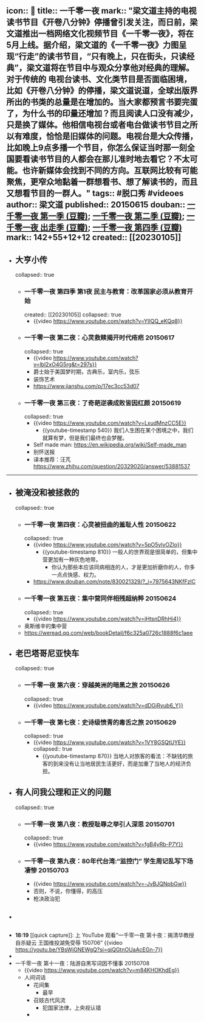 icon:: 🎥
title:: 一千零一夜
mark:: "梁文道主持的电视读书节目《开卷八分钟》停播曾引发关注，而日前，梁文道推出一档网络文化视频节目《一千零一夜》，将在5月上线。据介绍，梁文道的《一千零一夜》力图呈现“行走”的读书节目，“只有晚上，只在街头，只读经典”，梁文道将在节目中与观众分享他对经典的理解。对于传统的 电视台读书、文化类节目是否面临困境，比如《开卷八分钟》的停播，梁文道说道，全球出版界所出的书类的总量是在增加的。当大家都预言书要完蛋了，为什么书的印量还增加？而且阅读人口没有减少，只是换了媒体。他相信电视台或者电台做读书节目之所以有难度，恰恰是旧媒体的问题。电视台是大众传播，比如晚上9点多播一个节目，你怎么保证当时那一刻全国要看读书节目的人都会在那儿准时地去看它？不太可能。也许新媒体会找到不同的方向。互联网比较有可能聚焦，更窄众地黏着一群想看书、想了解读书的，而且又想看节目的一群人。"
tags:: #脱口秀 #videoes
author:: 梁文道
published:: 20150615
douban:: [一千零一夜 第一季 (豆瓣)](https://movie.douban.com/subject/26314530/); [一千零一夜 第二季 (豆瓣)](https://movie.douban.com/subject/26936441/); [一千零一夜 出走季 (豆瓣)](https://movie.douban.com/subject/27612590/); [一千零一夜 第四季 (豆瓣)](https://movie.douban.com/subject/33395140/)
mark:: 142+55+12+12
created:: [[20230105]]
-
- ## 大亨小传
  collapsed:: true
  - ### 一千零一夜 第四季 第1夜 民主与教育：改革国家必须从教育开始
    created:: [[20230105]]
    collapsed:: true
    - {{video https://www.youtube.com/watch?v=YIIQQ_eKQq8}}
  - ### 一千零一夜 第二夜：心灵救赎揭开时代疮疤 20150617
    collapsed:: true
    - {{video https://www.youtube.com/watch?v=lbl2xO4G5rg&t=297s}}
    - 爵士始于美国梦时期，古典乐，室内乐，弦乐
    - 装饰艺术
    - https://www.jianshu.com/p/17ec3cc53d07
  - ### 一千零一夜 第三夜：了奇葩逆袭成败皆因红颜 20150619
    collapsed:: true
    - {{video https://www.youtube.com/watch?v=LxudMnzCC5E}}
      - {{youtube-timestamp 540}} 我们人生困在某个困境之中，我们就算有梦，但是我们最终也会梦醒。
    - Self made man: https://en.wikipedia.org/wiki/Self-made_man
    - 别怀送报
    - 译本推荐：汪芃 https://www.zhihu.com/question/20329020/answer/53881537
- ---
- ## 被淹没和被拯救的
  collapsed:: true
  - ### 一千零一夜 第四夜：心灵被扭曲的羞耻人性 20150622
    collapsed:: true
    - {{video https://www.youtube.com/watch?v=5pO5ylvOZlo}}
      - {{youtube-timestamp 810}} 一般人的世界观是很简单的，但集中营更加有一种灰色地带。
        - 你认为那些本应该同病相连的人，才是更加折磨你的人，你多一点点快感、权力。
    - https://www.douban.com/note/830021329/?_i=7975643NKfFzIC
  - ### 一千零一夜 第五夜：集中营同伴相残超纳粹 20150624
    collapsed:: true
    - {{video https://www.youtube.com/watch?v=jHtsnDRhHi4}}
  - 奥斯维辛的集中营
  - https://weread.qq.com/web/bookDetail/f6c325a0726c1888f6c1aee
- ## 老巴塔哥尼亚快车
  collapsed:: true
  - ### 一千零一夜 第六夜：穿越美洲的暗黑之旅 20150626
    collapsed:: true
    - {{video https://www.youtube.com/watch?v=dDGjRvub6_Y}}
  - ### 一千零一夜 第七夜：史诗级愤青的毒舌之旅 20150629
    collapsed:: true
    - {{video https://www.youtube.com/watch?v=1VY8GSQtUYE}}
      collapsed:: true
      - {{youtube-timestamp 870}} 当地人对旅客的看法：不缺钱的旅客的到来没有让当地居民生活更好，而是加重了当地人的经济负担。
- ## 有人问我公理和正义的问题
  collapsed:: true
  - ### 一千零一夜 第八夜：教授耻辱之举引人深思 20150701
    collapsed:: true
    - {{video https://www.youtube.com/watch?v=fgB4yRb-P7Y}}
  - ### 一千零一夜 第九夜：80年代台湾:“监控门” 学生周记乱写下场凄惨 20150703
    - {{video https://www.youtube.com/watch?v=-JvBJQNpbGw}}
    - 否则，不说，你懂得，的高压
    - 枪决政治犯
- ##
- **18:19** [[quick capture]]:  上 YouTube 观看“一千零一夜 第十夜：揭清华教授自杀疑云 王国维投湖免受辱 150706” {{video https://youtu.be/YBsWjGNEWgQ?si=qjQGtnOUaAcEGn-7}}
-
- 一千零一夜 第十一夜：陆游自黑写词因不懂事 20150708
  - {{video https://www.youtube.com/watch?v=m84KHOKhdEg}}
  - 人间词话
    - 花间集
      - 最早
    - 召妓古代风流
      - 犯国家法律，上央视认错
    -